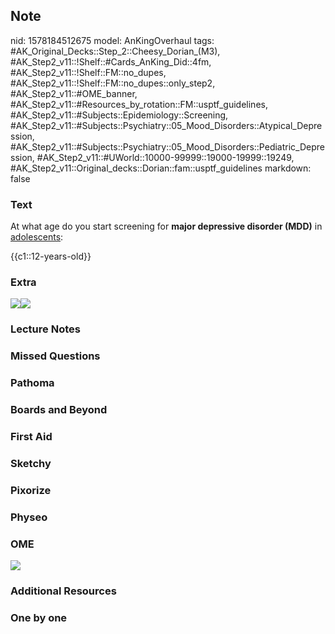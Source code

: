 ## Note
nid: 1578184512675
model: AnKingOverhaul
tags: #AK_Original_Decks::Step_2::Cheesy_Dorian_(M3), #AK_Step2_v11::!Shelf::#Cards_AnKing_Did::4fm, #AK_Step2_v11::!Shelf::FM::no_dupes, #AK_Step2_v11::!Shelf::FM::no_dupes::only_step2, #AK_Step2_v11::#OME_banner, #AK_Step2_v11::#Resources_by_rotation::FM::usptf_guidelines, #AK_Step2_v11::#Subjects::Epidemiology::Screening, #AK_Step2_v11::#Subjects::Psychiatry::05_Mood_Disorders::Atypical_Depression, #AK_Step2_v11::#Subjects::Psychiatry::05_Mood_Disorders::Pediatric_Depression, #AK_Step2_v11::#UWorld::10000-99999::19000-19999::19249, #AK_Step2_v11::Original_decks::Dorian::fam::usptf_guidelines
markdown: false

### Text
At what age do you start screening for <b>major depressive disorder
(MDD)</b> in <u>adolescents</u>:
<div>
  {{c1::12-years-old}}
</div>

### Extra
<img src="paste-14207751815169.jpg"><img src=
"paste-14332305866753.jpg">

### Lecture Notes


### Missed Questions


### Pathoma


### Boards and Beyond


### First Aid


### Sketchy


### Pixorize


### Physeo


### OME
<div class="ome-widget">
  <a href="https://onlinemeded.org?ref=anki"><img src=
  "_OME_AnkiFlashcards_General_3.png"></a>
</div>

### Additional Resources


### One by one

